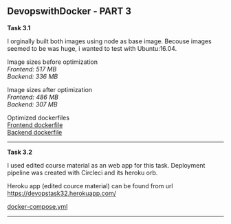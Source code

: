 ## DevopswithDocker - PART 3

**Task 3.1**

I orginally built both images using node as base image. Becouse images seemed to be was huge, i wanted to test with Ubuntu:16.04.  

Image sizes before optimization  
_Frontend: 517 MB_  
_Backend:  336 MB_  

Image sizes after optimization  
_Frontend: 486 MB_  
_Backend:  307 MB_  


Optimized dockerfiles  
[Frontend dockerfile](./3.1/frontend/dockerfile)  
[Backend dockerfile](./3.1/backend/dockerfile)

____________________________________

**Task 3.2**  

I used edited course material as an web app for this task. Deployment pipeline was created with Circleci and its heroku orb. 

Heroku app (edited cource material) can be found from url
https://devopstask32.herokuapp.com/

[docker-compose.yml](./3.2/docker-compose.yml)   
____________________________________





